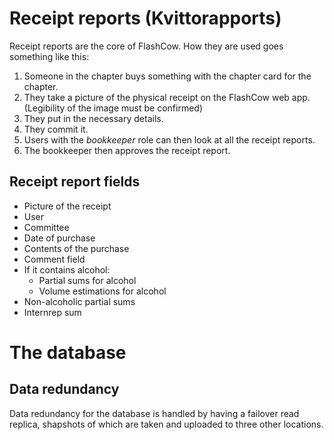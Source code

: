 # Receipt reports (Kvittorapports)
Receipt reports are the core of FlashCow. How they are used goes something like this:
1. Someone in the chapter buys something with the chapter card for the chapter.
2. They take a picture of the physical receipt on the FlashCow web app. (Legibility of the image must be confirmed)
3. They put in the necessary details.
4. They commit it.
5. Users with the _bookkeeper_ role can then look at all the receipt reports.
6. The bookkeeper then approves the receipt report.

## Receipt report fields
- Picture of the receipt
- User
- Committee
- Date of purchase
- Contents of the purchase
- Comment field
- If it contains alcohol:
    - Partial sums for alcohol
    - Volume estimations for alcohol
- Non-alcoholic partial sums
- Internrep sum

# The database
## Data redundancy
Data redundancy for the database is handled by having a failover read replica, shapshots of which are taken and uploaded to three other locations.

